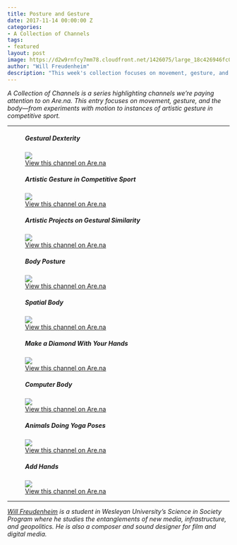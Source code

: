 ```yaml
---
title: Posture and Gesture
date: 2017-11-14 00:00:00 Z
categories:
- A Collection of Channels
tags:
- featured
layout: post
image: https://d2w9rnfcy7mm78.cloudfront.net/1426075/large_18c426946fc0276346beccba313c5433.jpg
author: "Will Freudenheim"
description: "This week's collection focuses on movement, gesture, and the body, from art practices to competitive sports."
---
```


_A Collection of Channels is a series highlighting channels we’re paying attention to on Are.na. This entry focuses on movement, gesture, and the body—from experiments with motion to instances of artistic gesture in competitive sport._

---

<figure>
  <h5>Gestural Dexterity</h5>
  <img src="https://d2w9rnfcy7mm78.cloudfront.net/1426081/large_0cb5a1a969cde3e7b104b27deab29fcf.jpg">
  <figcaption>
    <a href="https://www.are.na/sanna-helena-b/gestural-dexterity">View this channel on Are.na</a>
  </figcaption>
</figure>

<figure>
  <h5>Artistic Gesture in Competitive Sport</h5>
  <img src="https://d2w9rnfcy7mm78.cloudfront.net/1426079/large_b124e518ff6715dac91db3a855ac5c36.jpg">
  <figcaption>
    <a href="https://www.are.na/john-michael-boling/artistic-gesture-in-competitive-sport">View this channel on Are.na</a>
  </figcaption>
</figure>

<figure>
  <h5>Artistic Projects on Gestural Similarity</h5>
  <img src="https://d2w9rnfcy7mm78.cloudfront.net/1426075/large_18c426946fc0276346beccba313c5433.jpg">
  <figcaption>
    <a href="https://www.are.na/carson-salter/artistic-projects-on-gestural-similarity">View this channel on Are.na</a>
  </figcaption>
</figure>

<figure>
  <h5>Body Posture</h5>
  <img src="https://d2w9rnfcy7mm78.cloudfront.net/1426091/large_d2a756f186573e7587aeeb66c17dd822.png">
  <figcaption>
    <a href="https://www.are.na/atma-arnaud-milliquet/body-posture">View this channel on Are.na</a>
  </figcaption>
</figure>

<figure>
  <h5>Spatial Body</h5>
  <img src="https://d2w9rnfcy7mm78.cloudfront.net/1426078/large_b71f266101fb50ce4792236c36777745.jpg">
  <figcaption>
    <a href="https://www.are.na/austin-wade-smith/spatial-body">View this channel on Are.na</a>
  </figcaption>
</figure>

<figure>
  <h5>Make a Diamond With Your Hands</h5>
  <img src="https://d2w9rnfcy7mm78.cloudfront.net/1426082/large_6dd42ecb2452958570885991f7d207dc.jpg">
  <figcaption>
    <a href="https://www.are.na/carson-salter/make-a-diamond-with-your-hands">View this channel on Are.na</a>
  </figcaption>
</figure>

<figure>
  <h5>Computer Body</h5>
  <img src="https://d2w9rnfcy7mm78.cloudfront.net/1426076/large_536b4da90076d06b0a277f61b4463da2.jpg">
  <figcaption>
    <a href="https://www.are.na/krystal-south/computer-body">View this channel on Are.na</a>
  </figcaption>
</figure>

<figure>
  <h5>Animals Doing Yoga Poses</h5>
  <img src="https://d2w9rnfcy7mm78.cloudfront.net/1426077/original_3e13ab6f488c5cd239a9dd473d4c65cf.jpg">
  <figcaption>
    <a href="https://www.are.na/michelle-ishikawa/animals-doing-yoga-poses">View this channel on Are.na</a>
  </figcaption>
</figure>

<figure>
  <h5>Add Hands</h5>
  <img src="https://d2w9rnfcy7mm78.cloudfront.net/1426080/large_4a8a9a0cbde91c7adee1479c5c421c1b.jpg">
  <figcaption>
    <a href="https://www.are.na/darri-lorenzen/add-hands">View this channel on Are.na</a>
  </figcaption>
</figure>
 
---

_[Will Freudenheim](https://www.are.na/will-freudenheim) is a student in Wesleyan University’s Science in Society Program where he studies the entanglements of new media, infrastructure, and geopolitics. He is also a composer and sound designer for film and digital media._
